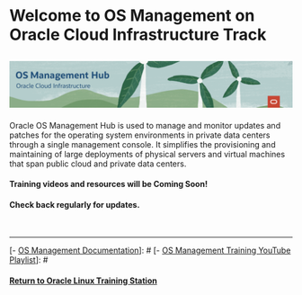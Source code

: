 
# Welcome to OS Management on Oracle Cloud Infrastructure Track

![](../common/images/osmh-page-header-1200x200.png)
---

Oracle OS Management Hub is used to manage and monitor updates and patches for the operating system environments in private data centers through a single management console. It simplifies the provisioning and maintaining of large deployments of physical servers and virtual machines that span public cloud and private data centers.

#### Training videos and resources will be Coming Soon!
#### Check back regularly for updates.   
<br>

---

[### Resources]: #

[Following page provides additional product information:]: #

[- [OS Management Documentation](https://docs.oracle.com/en-us/iaas/os-management/home.htm)]: #
[- [OS Management Training YouTube Playlist](https://www.youtube.com/playlist?list=PLKCk3OyNwIzsn5mtWgjb_HS7GJoKa2rMn)]: #


#### [Return to Oracle Linux Training Station](../README.md)
